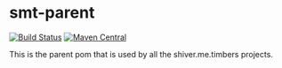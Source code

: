 <!---
Copyright 2015 Karl Bennett

Licensed under the Apache License, Version 2.0 (the "License");
you may not use this file except in compliance with the License.
You may obtain a copy of the License at

    http://www.apache.org/licenses/LICENSE-2.0

Unless required by applicable law or agreed to in writing, software
distributed under the License is distributed on an "AS IS" BASIS,
WITHOUT WARRANTIES OR CONDITIONS OF ANY KIND, either express or implied.
See the License for the specific language governing permissions and
limitations under the License.
-->
smt-parent
===========
[![Build Status](https://travis-ci.org/shiver-me-timbers/smt-parent-pom.svg?branch=master)](https://travis-ci.org/shiver-me-timbers/smt-parent-pom) [![Maven Central](https://maven-badges.herokuapp.com/maven-central/com.github.shiver-me-timbers/smt-parent-pom/badge.svg)](https://maven-badges.herokuapp.com/maven-central/com.github.shiver-me-timbers/smt-parent-pom/)

This is the parent pom that is used by all the shiver.me.timbers projects.